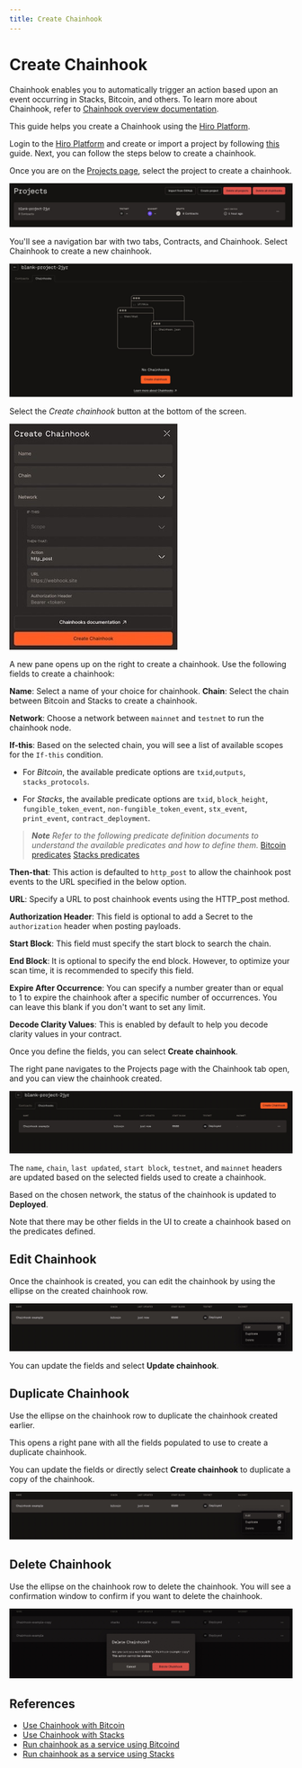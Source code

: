 ```yaml
---
title: Create Chainhook
---
```


# Create Chainhook

Chainhook enables you to automatically trigger an action based upon an event occurring in Stacks, Bitcoin, and others. To learn more about Chainhook, refer to [Chainhook overview documentation](https://docs.hiro.so/chainhook/overview).

This guide helps you create a Chainhook using the [Hiro Platform](https://platform.hiro.so/).

Login to the [Hiro Platform](getting-started.md) and create or import a project by following [this](https://docs.hiro.so/platform/create-project) guide. Next, you can follow the steps below to create a chainhook.

Once you are on the [Projects page](https://platform.hiro.so/projects), select the project to create a chainhook.

![Create Projects](./images/chainhook-create-project.jpeg)

You'll see a navigation bar with two tabs, Contracts, and Chainhook. Select Chainhook to create a new chainhook.

![Create Chainhook Window](./images/chainhook-select-chainhook-tab.jpeg)

Select the _Create chainhook_ button at the bottom of the screen.

![Create Chainhook Window](./images/chainhook-create-chainhook-window.jpeg)

A new pane opens up on the right to create a chainhook. Use the following fields to create a chainhook:

**Name**: Select a name of your choice for chainhook.
**Chain**: Select the chain between Bitcoin and Stacks to create a chainhook.

**Network**: Choose a network between `mainnet` and `testnet` to run the chainhook node.

**If-this**: Based on the selected chain, you will see a list of available scopes for the `If-this` condition.

- For *Bitcoin*, the available predicate options are `txid`,`outputs`, `stacks_protocols`.

- For *Stacks*, the available predicate options are `txid`, `block_height`, `fungible_token_event`,
`non-fungible_token_event`, `stx_event`, `print_event`, `contract_deployment`.

> _**Note**_
> _Refer to the following predicate definition documents to understand the available predicates and how to define them._
> [Bitcoin predicates](https://docs.hiro.so/chainhook/how-to-guides/how-to-use-chainhook-with-bitcoin)
> [Stacks predicates](https://docs.hiro.so/chainhook/how-to-guides/how-to-use-chainhook-with-stacks)

**Then-that**: This action is defaulted to `http_post` to allow the chainhook post events to the URL specified in the below option.

**URL**: Specify a URL to post chainhook events using the HTTP_post method.

**Authorization Header**: This field is optional to add a Secret to the `authorization` header when posting payloads.

**Start Block**: This field must specify the start block to search the chain.

**End Block**: It is optional to specify the end block. However, to optimize your scan time, it is recommended to specify this field.

**Expire After Occurrence**: You can specify a number greater than or equal to 1 to expire the chainhook after a specific number of occurrences. You can leave this blank if you don't want to set any limit.

**Decode Clarity Values**: This is enabled by default to help you decode clarity values in your contract.

Once you define the fields, you can select **Create chainhook**.

The right pane navigates to the Projects page with the Chainhook tab open, and you can view the chainhook created.

![Chainhook created](images/chainhook-created.jpeg)

The `name`, `chain`, `last updated`, `start block`, `testnet`, and `mainnet` headers are updated based on the selected fields used to create a chainhook.

Based on the chosen network, the status of the chainhook is updated to **Deployed**.

Note that there may be other fields in the UI to create a chainhook based on the predicates defined.

## Edit Chainhook

Once the chainhook is created, you can edit the chainhook by using the ellipse on the created chainhook row.

![Edit chainhook](images/chainhook-edit-chainhook.jpeg)

You can update the fields and select **Update chainhook**.

## Duplicate Chainhook

Use the ellipse on the chainhook row to duplicate the chainhook created earlier.

This opens a right pane with all the fields populated to use to create a duplicate chainhook.

You can update the fields or directly select **Create chainhook** to duplicate a copy of the chainhook.

![Duplicate chainhook](images/chainhook-edit-chainhook.jpeg)

## Delete Chainhook

Use the ellipse on the chainhook row to delete the chainhook. You will see a confirmation window to confirm if you want to delete the chainhook.

![Delete chainhook](images/chainhook-delete-confirmation-window.jpeg)

## References

- [Use Chainhook with Bitcoin](https://docs.hiro.so/chainhook/how-to-guides/how-to-use-chainhook-with-bitcoin)
- [Use Chainhook with Stacks](https://docs.hiro.so/chainhook/how-to-guides/how-to-use-chainhook-with-stacks)
- [Run chainhook as a service using Bitcoind](https://docs.hiro.so/chainhook/how-to-guides/how-to-run-chainhook-as-a-service-using-bitcoind)
- [Run chainhook as a service using Stacks](https://docs.hiro.so/chainhook/how-to-guides/how-to-run-chainhook-as-a-service-using-stacks)
